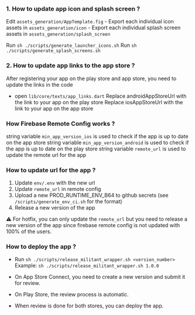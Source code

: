 ### 1. How to update app icon and splash screen ?
Edit `assets_generation/AppTemplate.fig`
    - Export each individual icon assets in `assets_generation/icon`
    - Export each individual splash screen assets in `assets_generation/splash_screen`

Run `sh ./scripts/generate_launcher_icons.sh`
Run `sh ./scripts/generate_splash_screens.sh`

### 2. How to update app links to the app store ?
After registering your app on the play store and app store, you need to update the links in the code
- open `lib/core/texts/app_links.dart`
Replace androidAppStoreUrl with the link to your app on the play store
Replace iosAppStoreUrl with the link to your app on the app store

### How Firebase Remote Config works ?
string variable `min_app_version_ios` is used to check if the app is up to date on the app store
string variable `min_app_version_android` is used to check if the app is up to date on the play store
string variable `remote_url` is used to update the remote url for the app

### How to update url for the app ?
1. Update `env/.env` with the new url
2. Update `remote_url` in remote config
3. Upload a new PROD_RUNTIME_ENV_B64 to github secrets (see `/scripts/generate_env_ci.sh` for the format)
4. Release a new version of the app

⚠️ For hotfix, you can only update the `remote_url` but you need to release a new version of the app since firebase remote config is not updated with 100% of the users.

### How to deploy the app ?
- Run `sh ./scripts/release_militant_wrapper.sh <version_number>`
Example: `sh ./scripts/release_militant_wrapper.sh 1.0.0`

- On App Store Connect, you need to create a new version and submit it for review.
- On Play Store, the review process is automatic.
- When review is done for both stores, you can deploy the app.